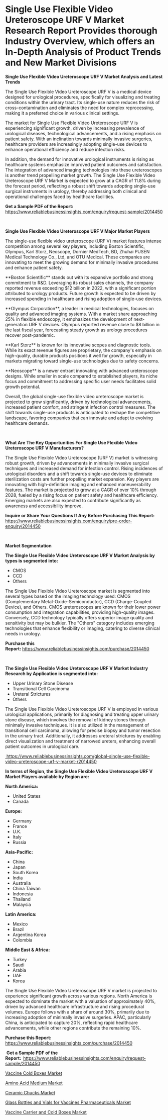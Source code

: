 <p><h1>Single Use Flexible Video Ureteroscope URF V Market Research Report Provides thorough Industry Overview, which offers an In-Depth Analysis of Product Trends and New Market Divisions</h1></p><p><strong>Single Use Flexible Video Ureteroscope URF V Market Analysis and Latest Trends</strong></p>
<p><p>The Single Use Flexible Video Ureteroscope URF V is a medical device designed for urological procedures, specifically for visualizing and treating conditions within the urinary tract. Its single-use nature reduces the risk of cross-contamination and eliminates the need for complex reprocessing, making it a preferred choice in various clinical settings.</p><p>The market for Single Use Flexible Video Ureteroscope URF V is experiencing significant growth, driven by increasing prevalence of urological diseases, technological advancements, and a rising emphasis on patient safety. With an inclination towards minimally invasive surgeries, healthcare providers are increasingly adopting single-use devices to enhance operational efficiency and reduce infection risks.</p><p>In addition, the demand for innovative urological instruments is rising as healthcare systems emphasize improved patient outcomes and satisfaction. The integration of advanced imaging technologies into these ureteroscopes is another trend propelling market growth. The Single Use Flexible Video Ureteroscope URF V Market is expected to grow at a CAGR of 11.8% during the forecast period, reflecting a robust shift towards adopting single-use surgical instruments in urology, thereby addressing both clinical and operational challenges faced by healthcare facilities.</p></p>
<p><strong>Get a Sample PDF of the Report:&nbsp;</strong> <a href="https://www.reliablebusinessinsights.com/enquiry/request-sample/2014450?utm_campaign=63&utm_medium=2&utm_source=Github&utm_content=ia&utm_term=29032025&utm_id=single-use-flexible-video-ureteroscope-urf-v">https://www.reliablebusinessinsights.com/enquiry/request-sample/2014450</a></p>
<p>&nbsp;</p>
<p><strong>Single Use Flexible Video Ureteroscope URF V Major Market Players</strong></p>
<p><p>The single-use flexible video ureteroscope (URF V) market features intense competition among several key players, including Boston Scientific, Olympus, Karl Storz, Neoscope, Dornier MedTech, BD, Zhuhai PUSEN Medical Technology Co., Ltd, and OTU Medical. These companies are innovating to meet the growing demand for minimally invasive procedures and enhance patient safety.</p><p>**Boston Scientific** stands out with its expansive portfolio and strong commitment to R&D. Leveraging its robust sales channels, the company reported revenue exceeding $12 billion in 2022, with a significant portion attributed to urology products. Future growth is expected to be driven by increased spending in healthcare and rising adoption of single-use devices.</p><p>**Olympus Corporation**, a leader in medical technologies, focuses on quality and advanced imaging systems. With a market share approaching 25% in flexible endoscopy, it emphasizes the development of next-generation URF V devices. Olympus reported revenue close to $8 billion in the last fiscal year, forecasting steady growth as urology procedures recover post-pandemic.</p><p>**Karl Storz** is known for its innovative scopes and diagnostic tools. While its exact revenue figures are proprietary, the company's emphasis on high-quality, durable products positions it well for growth, especially in markets migrating toward single-use technologies due to safety concerns.</p><p>**Neoscope** is a newer entrant innovating with advanced ureteroscope designs. While smaller in scale compared to established players, its niche focus and commitment to addressing specific user needs facilitates solid growth potential.</p><p>Overall, the global single-use flexible video ureteroscope market is projected to grow significantly, driven by technological advancements, increased patient comfort, and stringent infection control measures. The shift towards single-use products is anticipated to reshape the competitive landscape, favoring companies that can innovate and adapt to evolving healthcare demands.</p></p>
<p>&nbsp;</p>
<p><strong>What Are The Key Opportunities For Single Use Flexible Video Ureteroscope URF V Manufacturers?</strong></p>
<p><p>The Single Use Flexible Video Ureteroscope (URF V) market is witnessing robust growth, driven by advancements in minimally invasive surgical techniques and increased demand for infection control. Rising incidences of urological disorders and a shift towards single-use devices to eliminate sterilization costs are further propelling market expansion. Key players are innovating with high-definition imaging and enhanced maneuverability features. The market is projected to grow at a CAGR of over 10% through 2028, fueled by a rising focus on patient safety and healthcare efficiency. Emerging markets are also expected to contribute significantly as awareness and accessibility improve.</p></p>
<p><strong>Inquire or Share Your Questions If Any Before Purchasing This Report:</strong> <a href="https://www.reliablebusinessinsights.com/enquiry/pre-order-enquiry/2014450?utm_campaign=63&utm_medium=2&utm_source=Github&utm_content=ia&utm_term=29032025&utm_id=single-use-flexible-video-ureteroscope-urf-v">https://www.reliablebusinessinsights.com/enquiry/pre-order-enquiry/2014450</a></p>
<p>&nbsp;</p>
<p><strong>Market Segmentation</strong></p>
<p><strong>The Single Use Flexible Video Ureteroscope URF V Market Analysis by types is segmented into:</strong></p>
<p><ul><li>CMOS</li><li>CCD</li><li>Others</li></ul></p>
<p><p>The Single Use Flexible Video Ureteroscope market is segmented into several types based on the imaging technology used: CMOS (Complementary Metal-Oxide-Semiconductor), CCD (Charge-Coupled Device), and Others. CMOS ureteroscopes are known for their lower power consumption and integration capabilities, providing high-quality images. Conversely, CCD technology typically offers superior image quality and sensitivity but may be bulkier. The "Others" category includes emerging technologies that enhance flexibility or imaging, catering to diverse clinical needs in urology.</p></p>
<p><strong>Purchase this Report:&nbsp;</strong><a href="https://www.reliablebusinessinsights.com/purchase/2014450?utm_campaign=63&utm_medium=2&utm_source=Github&utm_content=ia&utm_term=29032025&utm_id=single-use-flexible-video-ureteroscope-urf-v">https://www.reliablebusinessinsights.com/purchase/2014450</a></p>
<p>&nbsp;</p>
<p><strong>The Single Use Flexible Video Ureteroscope URF V Market Industry Research by Application is segmented into:</strong></p>
<p><ul><li>Upper Urinary Stone Disease</li><li>Transitional Cell Carcinoma</li><li>Ureteral Strictures</li><li>Others</li></ul></p>
<p><p>The Single Use Flexible Video Ureteroscope URF V is employed in various urological applications, primarily for diagnosing and treating upper urinary stone disease, which involves the removal of kidney stones through minimally invasive techniques. It is also utilized in the management of transitional cell carcinoma, allowing for precise biopsy and tumor resection in the urinary tract. Additionally, it addresses ureteral strictures by enabling direct visualization and treatment of narrowed ureters, enhancing overall patient outcomes in urological care.</p></p>
<p><a href="https://www.reliablebusinessinsights.com/global-single-use-flexible-video-ureteroscope-urf-v-market-r2014450?utm_campaign=63&utm_medium=2&utm_source=Github&utm_content=ia&utm_term=29032025&utm_id=single-use-flexible-video-ureteroscope-urf-v">&nbsp;https://www.reliablebusinessinsights.com/global-single-use-flexible-video-ureteroscope-urf-v-market-r2014450</a></p>
<p><strong>In terms of Region, the Single Use Flexible Video Ureteroscope URF V Market Players available by Region are:</strong></p>
<p>
    <p> <strong> North America: </strong>
        <ul>
            <li>United States</li>
            <li>Canada</li>
        </ul>
        </p> 
    <p> <strong> Europe: </strong>
        <ul>
            <li>Germany</li>
            <li>France</li>
            <li>U.K.</li>
            <li>Italy</li>
            <li>Russia</li>
        </ul>
        </p> 
    <p> <strong> Asia-Pacific: </strong>
        <ul>
            <li>China</li>
            <li>Japan</li>
            <li>South Korea</li>
            <li>India</li>
            <li>Australia</li>
            <li>China Taiwan</li>
            <li>Indonesia</li>
            <li>Thailand</li>
            <li>Malaysia</li>
        </ul>
        </p> 
    <p> <strong> Latin America: </strong>
        <ul>
            <li>Mexico</li>
            <li>Brazil</li>
            <li>Argentina Korea</li>
            <li>Colombia</li>
        </ul>
        </p> 
    <p> <strong> Middle East & Africa: </strong>
        <ul>
            <li>Turkey</li>
            <li>Saudi</li>
            <li>Arabia</li>
            <li>UAE</li>
            <li>Korea</li>
        </ul>
    </p>
    </p>
<p><p>The Single Use Flexible Video Ureteroscope URF V market is projected to experience significant growth across various regions. North America is expected to dominate the market with a valuation of approximately 40%, driven by advanced healthcare infrastructure and rising procedural volumes. Europe follows with a share of around 30%, primarily due to increasing adoption of minimally invasive surgeries. APAC, particularly China, is anticipated to capture 20%, reflecting rapid healthcare advancements, while other regions contribute the remaining 10%.</p></p>
<p><strong>Purchase this Report: </strong><a href="https://www.reliablebusinessinsights.com/purchase/2014450?utm_campaign=63&utm_medium=2&utm_source=Github&utm_content=ia&utm_term=29032025&utm_id=single-use-flexible-video-ureteroscope-urf-v">https://www.reliablebusinessinsights.com/purchase/2014450</a></p>
<p>&nbsp;<strong>Get a Sample PDF of the Report:&nbsp;&nbsp;</strong><a href="https://www.reliablebusinessinsights.com/enquiry/request-sample/2014450?utm_campaign=63&utm_medium=2&utm_source=Github&utm_content=ia&utm_term=29032025&utm_id=single-use-flexible-video-ureteroscope-urf-v">https://www.reliablebusinessinsights.com/enquiry/request-sample/2014450</a></p>
<p><strong></strong></p>
<p><p><a href="https://github.com/alekitanis/Market-Research-Report-List-1/blob/main/vaccine-cold-boxes-market.md?utm_campaign=63&utm_medium=2&utm_source=Github&utm_content=ia&utm_term=29032025&utm_id=single-use-flexible-video-ureteroscope-urf-v">Vaccine Cold Boxes Market</a></p><p><a href="https://github.com/kumadenthela/Market-Research-Report-List-1/blob/main/amino-acid-medium-market.md?utm_campaign=63&utm_medium=2&utm_source=Github&utm_content=ia&utm_term=29032025&utm_id=single-use-flexible-video-ureteroscope-urf-v">Amino Acid Medium Market</a></p><p><a href="https://github.com/hirtzhulstsq/Market-Research-Report-List-1/blob/main/ceramic-chucks-market.md?utm_campaign=63&utm_medium=2&utm_source=Github&utm_content=ia&utm_term=29032025&utm_id=single-use-flexible-video-ureteroscope-urf-v">Ceramic Chucks Market</a></p><p><a href="https://github.com/vaeilabin/Market-Research-Report-List-1/blob/main/glass-bottles-and-vials-for-vaccines-pharmaceuticals-market.md?utm_campaign=63&utm_medium=2&utm_source=Github&utm_content=ia&utm_term=29032025&utm_id=single-use-flexible-video-ureteroscope-urf-v">Glass Bottles and Vials for Vaccines Pharmaceuticals Market</a></p><p><a href="https://github.com/bilkbitsch/Market-Research-Report-List-1/blob/main/vaccine-carrier-and-cold-boxes-market.md?utm_campaign=63&utm_medium=2&utm_source=Github&utm_content=ia&utm_term=29032025&utm_id=single-use-flexible-video-ureteroscope-urf-v">Vaccine Carrier and Cold Boxes Market</a></p></p>